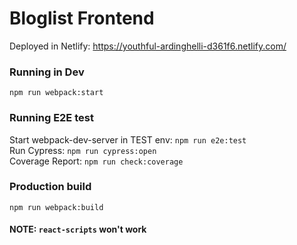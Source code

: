 # Bloglist Frontend

Deployed in Netlify: https://youthful-ardinghelli-d361f6.netlify.com/

### Running in Dev

`npm run webpack:start`

### Running E2E test

Start webpack-dev-server in TEST env: `npm run e2e:test`
<br>
Run Cypress: `npm run cypress:open`
<br>
Coverage Report: `npm run check:coverage`

### Production build

`npm run webpack:build`

#### NOTE: `react-scripts` won't work
